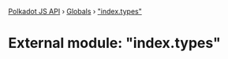 [Polkadot JS API](../README.md) › [Globals](../globals.md) › ["index.types"](_index_types_.md)

# External module: "index.types"


